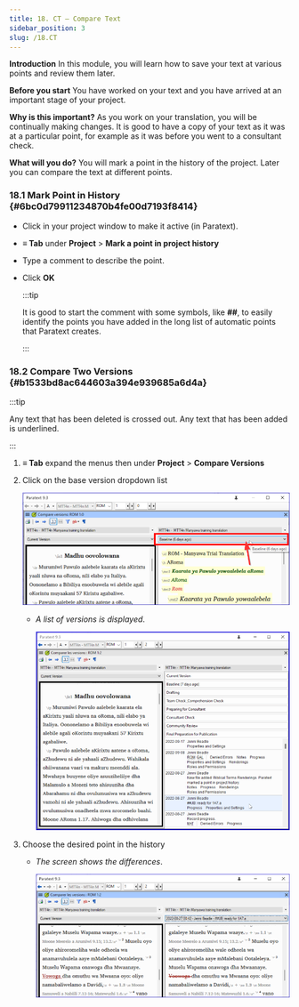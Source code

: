 ```yaml
---
title: 18. CT – Compare Text
sidebar_position: 3
slug: /18.CT
---
```




**Introduction**
In this module, you will learn how to save your text at various points and review them later.


**Before you start**
You have worked on your text and you have arrived at an important stage of your project.


**Why is this important?**
As you work on your translation, you will be continually making changes. It is good to have a copy of your text as it was at a particular point, for example as it was before you went to a consultant check.


**What will you do?**
You will mark a point in the history of the project. Later you can compare the text at different points.


### 18.1 Mark Point in History {#6bc0d79911234870b4fe00d7193f8414}

- Click in your project window to make it active (in Paratext).
- **≡ Tab** under **Project** &gt; **Mark a point in project history**
- Type a comment to describe the point.
- Click **OK**

	:::tip
	
	It is good to start the comment with some symbols, like **##**, to easily identify the points you have added in the long list of automatic points that Paratext creates. 
	
	:::
	



### 18.2 Compare Two Versions {#b1533bd8ac644603a394e939685a6d4a}


:::tip

Any text that has been deleted is crossed out. Any text that has been added is underlined. 

:::



1. **≡ Tab** expand the menus then under **Project** &gt; **Compare Versions**
1. Click on the base version dropdown list

	![](/notion_imgs/9214547.png)

	- _A list of versions is displayed_.

		![](/notion_imgs/1950342118.png)

1. Choose the desired point in the history
	- _The screen shows the differences_.

		![](/notion_imgs/621740961.png)

